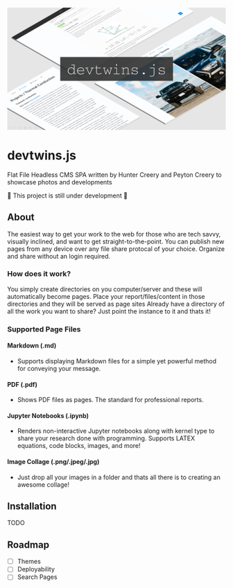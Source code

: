
![Banner](/doc/banner3.png)


# devtwins.js
Flat File Headless CMS SPA written by Hunter Creery and Peyton Creery to showcase photos and developments

:construction: This project is still under development :construction:


## About
The easiest way to get your work to the web for those who are tech savvy, visually inclined, and want to get straight-to-the-point.
You can publish new pages from any device over any file share protocal of your choice. Organize and share without an login required.

### How does it work?

You simply create directories on you computer/server and these will automatically become pages. Place your report/files/content in those directories and they will be served as page sites
Already have a directory of all the work you want to share? Just point the instance to it and thats it!

### Supported Page Files

#### Markdown (.md)
- Supports displaying Markdown files for a simple yet powerful method for conveying your message.

#### PDF (.pdf)
- Shows PDF files as pages. The standard for professional reports.

#### Jupyter Notebooks (.ipynb)
- Renders non-interactive Jupyter notebooks along with kernel type to share your research done with programming.
Supports LATEX equations, code blocks, images, and more!

#### Image Collage (.png/.jpeg/.jpg)
- Just drop all your images in a folder and thats all there is to creating an awesome collage!

## Installation
TODO

## Roadmap

- [ ] Themes
- [ ] Deployability
- [ ] Search Pages
